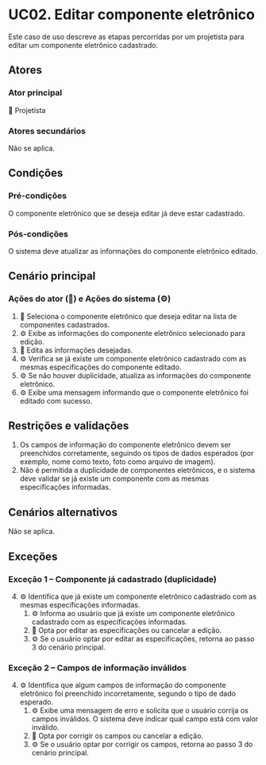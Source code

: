 # UC02. Editar componente eletrônico

Este caso de uso descreve as etapas percorridas por um projetista para editar um componente eletrônico cadastrado.

## Atores
### Ator principal
📐 Projetista

### Atores secundários
Não se aplica.

## Condições
### Pré-condições
O componente eletrônico que se deseja editar já deve estar cadastrado.

### Pós-condições
O sistema deve atualizar as informações do componente eletrônico editado.

## Cenário principal
### Ações do ator (📐) e Ações do sistema (⚙️)
1. 📐 Seleciona o componente eletrônico que deseja editar na lista de componentes cadastrados.
2. ⚙️ Exibe as informações do componente eletrônico selecionado para edição.
3. 📐 Edita as informações desejadas.
4. ⚙️ Verifica se já existe um componente eletrônico cadastrado com as mesmas especificações do componente editado.
5. ⚙️ Se não houver duplicidade, atualiza as informações do componente eletrônico.
6. ⚙️ Exibe uma mensagem informando que o componente eletrônico foi editado com sucesso.

## Restrições e validações
1. Os campos de informação do componente eletrônico devem ser preenchidos corretamente, seguindo os tipos de dados esperados (por exemplo, nome como texto, foto como arquivo de imagem).
2. Não é permitida a duplicidade de componentes eletrônicos, e o sistema deve validar se já existe um componente com as mesmas especificações informadas.

## Cenários alternativos
Não se aplica.

## Exceções
### Exceção 1 – Componente já cadastrado (duplicidade)
4. ⚙️ Identifica que já existe um componente eletrônico cadastrado com as mesmas especificações informadas.
   1. ⚙️ Informa ao usuário que já existe um componente eletrônico cadastrado com as especificações informadas.
   2. 📐 Opta por editar as especificações ou cancelar a edição.
   3. ⚙️ Se o usuário optar por editar as especificações, retorna ao passo 3 do cenário principal.

### Exceção 2 – Campos de informação inválidos
4. ⚙️ Identifica que algum campos de informação do componente eletrônico foi preenchido incorretamente, segundo o tipo de dado esperado.
   1. ⚙️ Exibe uma mensagem de erro e solicita que o usuário corrija os campos inválidos. O sistema deve indicar qual campo está com valor inválido.
   2. 📐 Opta por corrigir os campos ou cancelar a edição.
   3. ⚙️ Se o usuário optar por corrigir os campos, retorna ao passo 3 do cenário principal.

